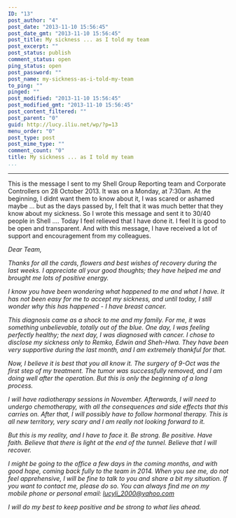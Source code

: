 ```yaml
---
ID: "13"
post_author: "4"
post_date: "2013-11-10 15:56:45"
post_date_gmt: "2013-11-10 15:56:45"
post_title: My sickness ... as I told my team
post_excerpt: ""
post_status: publish
comment_status: open
ping_status: open
post_password: ""
post_name: my-sickness-as-i-told-my-team
to_ping: ""
pinged: ""
post_modified: "2013-11-10 15:56:45"
post_modified_gmt: "2013-11-10 15:56:45"
post_content_filtered: ""
post_parent: "0"
guid: http://lucy.iliu.net/wp/?p=13
menu_order: "0"
post_type: post
post_mime_type: ""
comment_count: "0"
title: My sickness ... as I told my team
...
```

---

This is the message I sent to my Shell Group Reporting team and
Corporate Controllers on 28 October 2013. It was on a Monday, at
7:30am. At the beginning, I didnt want them to know about it, I was
scared or ashamed maybe ... but as the days passed by, I felt that it
was much better that they know about my sickness. So I wrote this
message and sent it to 30/40 people in Shell .... Today I feel
relieved that I have done it. I feel It is good to be open and
transparent. And with this message, I have received a lot of support
and encouragement from my colleagues.

<em>Dear Team,</em>

<em>Thanks for all the cards, flowers and best wishes of recovery
during the last weeks. I appreciate all your good thoughts; they have
helped me and brought me lots of positive energy.</em>

<em>I know you have been wondering what happened to me and what I have.
It has not been easy for me to accept my sickness, and until today, I still wonder why this has happened - I have breast cancer.</em>

<em>This diagnosis came as a shock to me and my family. For me, it was something unbelievable, totally out of the blue. One day, I was feeling perfectly healthy; the next day, I was diagnosed with cancer. I chose to disclose my sickness only to Remko, Edwin and Sheh-Hwa. They have been very supportive during the last month, and I am extremely thankful for that.</em>

<em>Now, I believe it is best that you all know it. The surgery of 9-Oct was the first step of my treatment. The tumor was successfully removed, and I am doing well after the operation. But this is only the beginning of a long process.</em>

<em>I will have radiotherapy sessions in November. Afterwards, I will need to undergo chemotherapy, with all the consequences and side effects that this carries on. After that, I will possibly have to follow hormonal therapy. This is all new territory, very scary and I am really not looking forward to it.</em>

<em>But this is my reality, and I have to face it. Be strong. Be positive. Have faith. Believe that there is light at the end of the tunnel. Believe that I will recover.</em>

<em>I might be going to the office a few days in the coming months, and with good hope, coming back fully to the team in 2014.  When you see me, do not feel apprehensive, I will be fine to talk to you and share a bit my situation. If you want to contact me, please do so. You can always find me on my mobile phone or personal email: <a href="mailto:lucyli_2000@yahoo.com">lucyli_2000@yahoo.com</a></em>

<em>I will do my best to keep positive and be strong to what lies ahead.</em>
